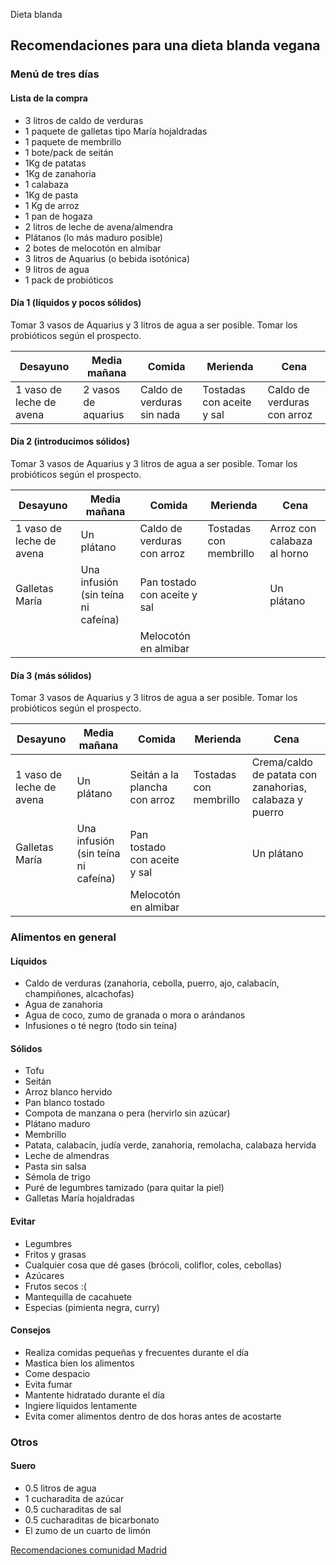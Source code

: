 Dieta blanda

## Recomendaciones para una dieta blanda vegana

### Menú de tres días

#### Lista de la compra

* 3 litros de caldo de verduras
* 1 paquete de galletas tipo María hojaldradas
* 1 paquete de membrillo
* 1 bote/pack de seitán
* 1Kg de patatas
* 1Kg de zanahoria
* 1 calabaza
* 1Kg de pasta
* 1 Kg de arroz
* 1 pan de hogaza
* 2 litros de leche de avena/almendra
* Plátanos (lo más maduro posible)
* 2 botes de melocotón en almibar
* 3 litros de Aquarius (o bebida isotónica)
* 9 litros de agua
* 1 pack de probióticos

#### Día 1 (líquidos y pocos sólidos)

Tomar 3 vasos de Aquarius y 3 litros de agua a ser posible. Tomar los probióticos según el prospecto.

|Desayuno|Media mañana|Comida|Merienda|Cena|
|--------|------------|------|--------|----|
| 1 vaso de leche de avena| 2 vasos de aquarius| Caldo de verduras sin nada| Tostadas con aceite y sal|Caldo de verduras con arroz|

#### Día 2 (introducimos sólidos)

Tomar 3 vasos de Aquarius y 3 litros de agua a ser posible. Tomar los probióticos según el prospecto.

|Desayuno|Media mañana|Comida|Merienda|Cena|
|--------|------------|------|--------|----|
| 1 vaso de leche de avena| Un plátano| Caldo de verduras con arroz|Tostadas con membrillo|Arroz con calabaza al horno|
|Galletas María|Una infusión (sin teína ni cafeína)|Pan tostado con aceite y sal||Un plátano|
|||Melocotón en almibar|||

#### Día 3 (más sólidos)

Tomar 3 vasos de Aquarius y 3 litros de agua a ser posible. Tomar los probióticos según el prospecto.

|Desayuno|Media mañana|Comida|Merienda|Cena|
|--------|------------|------|--------|----|
| 1 vaso de leche de avena| Un plátano| Seitán a la plancha con arroz|Tostadas con membrillo|Crema/caldo de patata con zanahorias, calabaza y puerro|
|Galletas María|Una infusión (sin teína ni cafeína)|Pan tostado con aceite y sal||Un plátano|
|||Melocotón en almibar|||

### Alimentos en general

#### Líquidos
- Caldo de verduras (zanahoria, cebolla, puerro, ajo, calabacín, champiñones, alcachofas)
- Agua de zanahoria
- Agua de coco, zumo de granada o mora o arándanos
- Infusiones o té negro (todo sin teína)

#### Sólidos
- Tofu
- Seitán
- Arroz blanco hervido
- Pan blanco tostado
- Compota de manzana o pera (hervirlo sin azúcar)
- Plátano maduro
- Membrillo
- Patata, calabacín, judía verde, zanahoria, remolacha, calabaza hervida
- Leche de almendras
- Pasta sin salsa
- Sémola de trigo
- Puré de legumbres tamizado (para quitar la piel)
- Galletas María hojaldradas

#### Evitar

- Legumbres
- Fritos y grasas
- Cualquier cosa que dé gases (brócoli, coliflor, coles, cebollas)
- Azúcares
- Frutos secos :(
- Mantequilla de cacahuete
- Especias (pimienta negra, curry)

#### Consejos

- Realiza comidas pequeñas y frecuentes durante el día
- Mastica bien los alimentos
- Come despacio
- Evita fumar
- Mantente hidratado durante el día
- Ingiere líquidos lentamente
- Evita comer alimentos dentro de dos horas antes de acostarte


### Otros

#### Suero

* 0.5 litros de agua
* 1 cucharadita de azúcar
* 0.5 cucharaditas de sal
* 0.5 cucharaditas de bicarbonato
* El zumo de un cuarto de limón

[Recomendaciones comunidad Madrid](../../_resources/c5948189eb004c4b8df9eaa079ceb8af.pdf)


